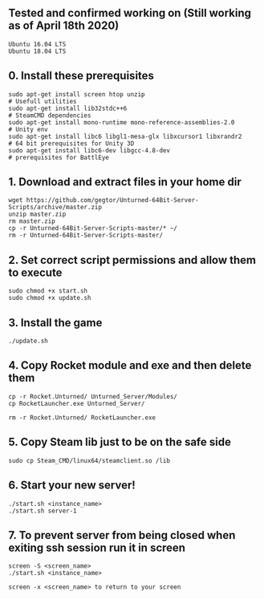 ## Tested and confirmed working on (Still working as of April 18th 2020)
    Ubuntu 16.04 LTS
    Ubuntu 18.04 LTS

## 0. Install these prerequisites
    sudo apt-get install screen htop unzip                                   # Usefull utilities
    sudo apt-get install lib32stdc++6                                        # SteamCMD dependencies
    sudo apt-get install mono-runtime mono-reference-assemblies-2.0          # Unity env
    sudo apt-get install libc6 libgl1-mesa-glx libxcursor1 libxrandr2        # 64 bit prerequisites for Unity 3D
    sudo apt-get install libc6-dev libgcc-4.8-dev                            # prerequisites for BattlEye
    
## 1. Download and extract files in your home dir
    wget https://github.com/gegtor/Unturned-64Bit-Server-Scripts/archive/master.zip
    unzip master.zip
    rm master.zip
    cp -r Unturned-64Bit-Server-Scripts-master/* ~/
    rm -r Unturned-64Bit-Server-Scripts-master/

## 2. Set correct script permissions and allow them to execute
    sudo chmod +x start.sh
    sudo chmod +x update.sh

## 3. Install the game
    ./update.sh

## 4. Copy Rocket module and exe and then delete them
    cp -r Rocket.Unturned/ Unturned_Server/Modules/
    cp RocketLauncher.exe Unturned_Server/

    rm -r Rocket.Unturned/ RocketLauncher.exe

## 5. Copy Steam lib just to be on the safe side
    sudo cp Steam_CMD/linux64/steamclient.so /lib

## 6. Start your new server!
    ./start.sh <instance_name>
    ./start.sh server-1

## 7. To prevent server from being closed when exiting ssh session run it in screen
    screen -S <screen_name>
    ./start.sh <instance_name>

    screen -x <screen_name> to return to your screen
